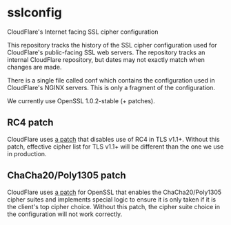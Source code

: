 sslconfig
=========

CloudFlare's Internet facing SSL cipher configuration

This repository tracks the history of the SSL cipher configuration used for
CloudFlare's public-facing SSL web servers. The repository tracks an internal
CloudFlare repository, but dates may not exactly match when changes are made.

There is a single file called conf which contains the configuration used in
CloudFlare's NGINX servers. This is only a fragment of the configuration.

We currently use OpenSSL 1.0.2-stable (+ patches).


RC4 patch
---------

CloudFlare uses [a patch](patches/openssl__disable_rc4.patch) that disables
use of RC4 in TLS v1.1+. Without this patch, effective cipher list for TLS v1.1+
will be different than the one we use in production.

ChaCha20/Poly1305 patch
-----------------------

CloudFlare uses [a patch](patches/openssl__chacha20_poly1305_cf.patch) for OpenSSL
that enables the ChaCha20/Poly1305 cipher suites and implements special logic to
ensure it is only taken if it is the client's top cipher choice.  Without this
patch, the cipher suite choice in the configuration will not work correctly.
